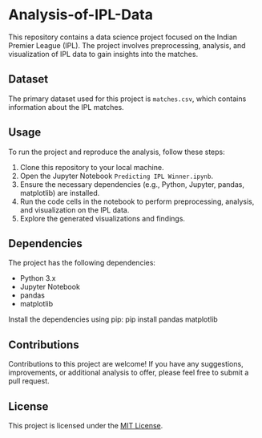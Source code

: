 # Analysis-of-IPL-Data
This repository contains a data science project focused on the Indian Premier League (IPL). The project involves preprocessing, analysis, and visualization of IPL data to gain insights into the matches.

## Dataset

The primary dataset used for this project is `matches.csv`, which contains information about the IPL matches. 

## Usage

To run the project and reproduce the analysis, follow these steps:

1. Clone this repository to your local machine.
2. Open the Jupyter Notebook `Predicting IPL Winner.ipynb`.
3. Ensure the necessary dependencies (e.g., Python, Jupyter, pandas, matplotlib) are installed.
4. Run the code cells in the notebook to perform preprocessing, analysis, and visualization on the IPL data.
5. Explore the generated visualizations and findings.

## Dependencies

The project has the following dependencies:

- Python 3.x
- Jupyter Notebook
- pandas
- matplotlib

Install the dependencies using pip: pip install pandas matplotlib


## Contributions

Contributions to this project are welcome! If you have any suggestions, improvements, or additional analysis to offer, please feel free to submit a pull request.

## License

This project is licensed under the [MIT License](LICENSE).
